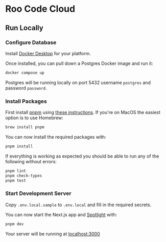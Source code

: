 # Roo Code Cloud

## Run Locally

### Configure Database

Install [Docker Desktop](https://docs.docker.com/desktop/) for your platform.

Once installed, you can pull down a Postgres Docker image and run it:

```sh
docker compose up
```

Postgres will be running locally on port 5432 username `postgres` and password `password`.

### Install Packages

First install [pnpm](https://pnpm.io) using [these instructions](https://pnpm.io/installation). If you're on MacOS the easiest option is to use Homebrew:

```sh
brew install pnpm
```

You can now install the required packages with:

```sh
pnpm install
```

If everything is working as expected you should be able to run any of the following without errors:

```sh
pnpm lint
pnpm check-types
pnpm test
```

### Start Development Server

Copy `.env.local.sample` to `.env.local` and fill in the required secrets.

You can now start the Next.js app and [Spotlight](https://spotlightjs.com/) with:

```sh
pnpm dev
```

Your server will be running at [localhost:3000](http://localhost:3000)
